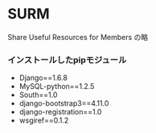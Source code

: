 # SURM #

Share Useful Resources for Members の略

### インストールしたpipモジュール ###

* Django==1.6.8
* MySQL-python==1.2.5
* South==1.0
* django-bootstrap3==4.11.0
* django-registration==1.0
* wsgiref==0.1.2